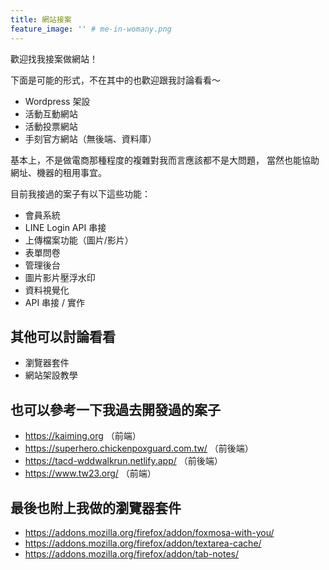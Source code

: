 ```yaml
---
title: 網站接案
feature_image: '' # me-in-womany.png
---
```


歡迎找我接案做網站！

下面是可能的形式，不在其中的也歡迎跟我討論看看～

- Wordpress 架設
- 活動互動網站
- 活動投票網站
- 手刻官方網站（無後端、資料庫）

基本上，不是做電商那種程度的複雜對我而言應該都不是大問題，
當然也能協助網址、機器的租用事宜。

目前我接過的案子有以下這些功能：
- 會員系統
- LINE Login API 串接
- 上傳檔案功能（圖片/影片）
- 表單問卷
- 管理後台
- 圖片影片壓浮水印
- 資料視覺化
- API 串接 / 實作


## 其他可以討論看看
- 瀏覽器套件
- 網站架設教學


## 也可以參考一下我過去開發過的案子

- <https://kaiming.org> （前端）
- <https://superhero.chickenpoxguard.com.tw/> （前後端）
- <https://tacd-wddwalkrun.netlify.app/> （前後端）
- <https://www.tw23.org/> （前端）


## 最後也附上我做的瀏覽器套件

- <https://addons.mozilla.org/firefox/addon/foxmosa-with-you/>
- <https://addons.mozilla.org/firefox/addon/textarea-cache/>
- <https://addons.mozilla.org/firefox/addon/tab-notes/>

